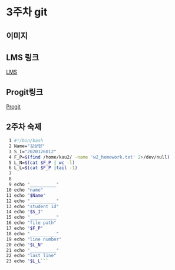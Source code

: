 # 3주차 git   

## 이미지   






## LMS 링크   
[LMS](https://lms.kau.ac.kr/login.ph)   

## Progit링크   
[Progit](https://git-scm.com/book/ko/v2)   



## 2주차 숙제   
```bash
 1 #!/bin/bash
 2 Name="김상현"
 3 S_I="2020126012"
 4 F_P=$(find /home/kau2/ -name 'w2_homework.txt' 2>/dev/null)
 5 L_N=$(cat $F_P | wc -l)
 6 L_L=$(cat $F_P |tail -1)
 7
 8
 9 echo "__________"
10 echo "name"
11 echo "$Name"
12 echo "__________"
13 echo "student id"
14 echo "$S_I"
15 echo "__________"
16 echo "file path"
17 echo "$F_P"
18 echo "__________"
19 echo "line number"
20 echo "$L_N"
21 echo "__________"
22 echo "last line"
23 echo "$L_L```
